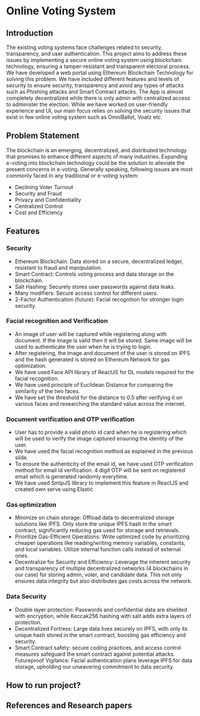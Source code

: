 # Online Voting System

## Introduction
The existing voting systems face challenges related to security, transparency, and user authentication. This project aims to address these issues by implementing a secure online voting system using blockchain technology, ensuring a tamper-resistant and transparent electoral process. We have developed a web portal using Ethereum Blockchain Technology for solving this problem. We have included different features and levels of security to ensure security, transparency and avoid any types of attacks such as Phishing attacks and Smart Contract attacks. The App is almost completely decentralized while there is only admin with centralized access to administer the election. While we have worked on user-friendly experience and UI, our main focus relies on solving the security issues that exist in few online voting system such as OmniBallot, Voatz etc.

## Problem Statement
The blockchain is an emerging, decentralized, and distributed technology that promises to enhance different aspects of many industries. Expanding e-voting into blockchain technology could be the solution to alleviate the present concerns in e-voting. Generally speaking, following issues are most commonly faced in any traditional or e-voting system:
- Declining Voter Turnout
- Security and Fraud
- Privacy and Confidentiality
- Centralized Control
- Cost and Efficiency

## Features

### Security
- Ethereum Blockchain: Data stored on a secure, decentralized ledger, resistant to fraud and manipulation.
- Smart Contract: Controls voting process and data storage on the blockchain.
- Salt Hashing: Securely stores user passwords against data leaks.
- Many modifiers: Secure access control for different users.
- 2-Factor Authentication (future): Facial recognition for stronger login security.

### Facial recognition and Verification

- An image of user will be captured while registering along with document. If the image is valid then it will be stored. Same image will be used to authenticate the user when he is trying to login.
- After registering, the image and document of the user is stored on IPFS and the hash generated is stored on Ethereum Network for gas optimization.
- We have used Face API library of ReactJS for DL models required for the facial recognition.
- We have used principle of Euclidean Distance for comparing the similarity of the two faces.
- We have set the threshold for the distance to 0.5 after verifying it on various faces and researching the standard value across the internet.


### Document verification and OTP verification

- User has to provide a valid photo id card when he is registering which will be used to verify the image captured ensuring the identity of the user.
- We have used the facial recognition method as explained in the previous slide.
- To ensure the authenticity of the email id, we have used OTP verification method for email id verification. 4 digit OTP will be sent on registered email which is generated randomly everytime.
- We have used SmtpJS library to implement this feature in ReactJS and created own serve using Elastic


### Gas optimization

- Minimize on chain storage:    Offload data to decentralized storage solutions like IPFS. Only store the unique IPFS hash in the smart contract, significantly reducing gas used for storage and retrievals.
- Prioritize Gas-Efficient Operations:  Write optimized code by prioritizing cheaper operations like reading/writing memory variables, constants, and local variables. Utilize internal function calls instead of external ones.
- Decentralize for Security and Efficiency:  Leverage the inherent security and transparency of multiple decentralized networks (4 blockchains in our case) for storing admin, voter, and candidate data. This not only ensures data integrity but also distributes gas costs across the network.


### Data Security

- Double layer protection: Passwords and confidential data are shielded with encryption, while Keccak256 hashing with salt adds extra layers of protection.
- Decentralized Fortress: Large data lives securely on IPFS, with only its unique hash stored in the smart contract, boosting gas efficiency and security.
- Smart Contract safety: secure coding practices, and access control measures safeguard the smart contract against potential attacks.
Futureproof Vigilance: Facial authentication plans leverage IPFS for data storage, upholding our unwavering commitment to data security.


## How to run project?


## References and Research papers


